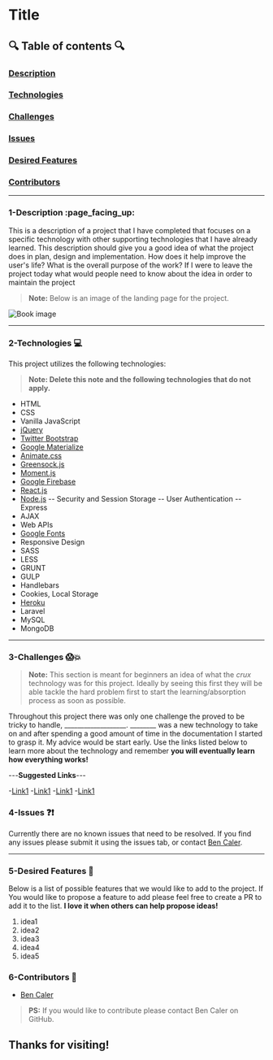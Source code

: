 <!-- This is a basic template for ReadMe files -->

# Title

  

## :mag: Table of contents :mag:

  

### [Description](#1-description-page_facing_up)
### [Technologies](#2-technologies-computer)
### [Challenges](#3-challenges-screamboom)
### [Issues](#4-issues-questionexclamation)
### [Desired Features](#5-desired-features-star2)
### [Contributors](#6-contributors-raised_hands)

 ---

### 1-Description :page\_facing\_up:

This is a description of a project that I have completed that focuses on a specific technology with other supporting technologies that I have already learned. This description should give you a good idea of what the project does in plan, design and implementation. How does it help improve the user's life? What is the overall purpose of the work? If I were to leave the project today what would people need to know about the idea in order to maintain the project

> **Note:** Below is an image of the landing page for the project.




![Book image](https://github.com/benwcaler/Basic-Portfolio-html_css/blob/master/images/2-sanddunes.jpg?raw=true)


---


### 2-Technologies  :computer:

  This project utilizes the following technologies:
  > **Note: Delete this note and the following technologies that do not apply.**


- HTML
- CSS
- Vanilla JavaScript
- [jQuery](https://jquery.com/)
- [Twitter Bootstrap](https://getbootstrap.com/)
- [Google Materialize](http://materializecss.com/)
- [Animate.css](https://daneden.github.io/animate.css/)
- [Greensock.js](https://greensock.com/)
- [Moment.js](https://momentjs.com/)
- [Google Firebase](https://firebase.google.com/)
- [React.js](https://reactjs.org/)
- [Node.js](https://nodejs.org/en/)
-- Security and Session Storage
-- User Authentication
-- Express
- AJAX
- Web APIs
- [Google Fonts](https://fonts.google.com/)
- Responsive Design
- SASS
- LESS
- GRUNT
- GULP
- Handlebars
- Cookies, Local Storage
- [Heroku](https://www.heroku.com/)
- Laravel
- MySQL
- MongoDB

---

### 3-Challenges :scream::boom:

> **Note:** This section is meant for beginners an idea of what the *crux* technology was for this project. Ideally by seeing this first they will be able tackle the hard problem first to start the learning/absorption process as soon as possible.

Throughout this project there was only one challenge the proved to be tricky to handle, ___________________. ________ was a new technology to take on and after spending a good amount of time in the documentation I started to grasp it. My advice would be start early. Use the links listed below to learn more about the technology and remember **you will eventually learn how everything works!**

---**Suggested Links**---

-[Link1]()
-[Link1]()
-[Link1]()
-[Link1]()

### 4-Issues :question::exclamation:

  Currently there are no known issues that need to be resolved. If you find any issues please submit it using the issues tab, or contact [Ben Caler](https://github.com/benwcaler/).

---

### 5-Desired Features :star2:

  Below is a list of possible features that we would like to add to the project. If You would like to propose a feature to add please feel free to create a PR to add it to the list. **I love it when others can help propose ideas!**

1.	idea1
2.	idea2
3.	idea3
4.	idea4
5.	idea5

### 6-Contributors :raised_hands:

- [Ben Caler](https://github.com/benwcaler/)

> **PS:** If you would like to contribute please contact Ben Caler on GitHub. 


## Thanks for visiting!